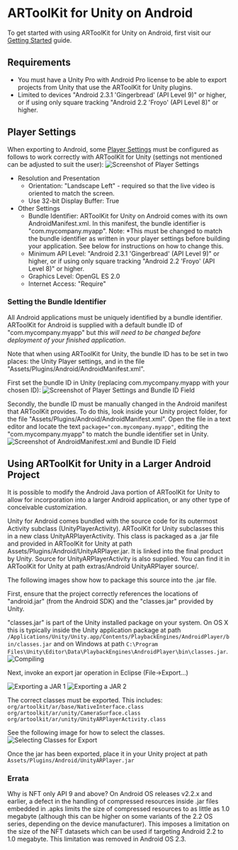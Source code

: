# ARToolKit for Unity on Android
To get started with using ARToolKit for Unity on Android, first visit our [Getting Started][unity_getting_started] guide.

## Requirements

-   You must have a Unity Pro with Android Pro license to be able to export projects from Unity that use the ARToolKit for Unity plugins.
-   Limited to devices "Android 2.3.1 'Gingerbread' (API Level 9)" or higher, or if using only square tracking "Android 2.2 'Froyo' (API Level 8)" or higher.

## Player Settings
When exporting to Android, some [Player Settings][android_player_settings] must be configured as follows to work correctly with ARToolKit for Unity (settings not mentioned can be adjusted to suit the user):
![Screenshot of Player Settings][player_settings]

-   Resolution and Presentation
    -   Orientation: "Landscape Left" - required so that the live video is oriented to match the screen.
    -   Use 32-bit Display Buffer: True
-   Other Settings
    -   Bundle Identifier: ARToolKit for Unity on Android comes with its own AndroidManifest.xml. In this manifest, the bundle identifier is "com.mycompany.myapp". Note: *This must be changed to match the bundle identifier as written in your player settings before building your application. See below for instructions on how to change this.
    -   Minimum API Level: "Android 2.3.1 'Gingerbread' (API Level 9)" or higher, or if using only square tracking "Android 2.2 'Froyo' (API Level 8)" or higher.
    -   Graphics Level: OpenGL ES 2.0
    -   Internet Access: "Require"

### Setting the Bundle Identifier
All Android applications must be uniquely identified by a bundle identifier. ARToolKit for Android is supplied with a default bundle ID of "com.mycompany.myapp" but *this will need to be changed before deployment of your finished application*.

Note that when using ARToolKit for Unity, the bundle ID has to be set in two places: the Unity Player settings, and in the file "Assets/Plugins/Android/AndroidManifest.xml".

First set the bundle ID in Unity (replacing com.mycompany.myapp with your chosen ID):
![Screenshot of Player Settings and Bundle ID Field][player_settings_id]

Secondly, the bundle ID must be manually changed in the Android manifest that ARToolKit provides. To do this, look inside your Unity project folder, for the file "Assets/Plugins/Android/AndroidManifest.xml". Open the file in a text editor and locate the text `package="com.mycompany.myapp"`, editing the "com.mycompany.myapp" to match the bundle identifier set in Unity.
![Screenshot of AndroidManifest.xml and Bundle ID Field][android_manifest_id]

## Using ARToolKit for Unity in a Larger Android Project
It is possible to modify the Android Java portion of ARToolKit for Unity to allow for incorporation into a larger Android application, or any other type of conceivable customization.

Unity for Android comes bundled with the source code for its outermost Activity subclass (UnityPlayerActivity). ARToolKit for Unity subclasses this in a new class UnityARPlayerActivity. This class is packaged as a .jar file and provided in ARToolKit for Unity at path Assets/Plugins/Android/UnityARPlayer.jar. It is linked into the final product by Unity. Source for UnityARPlayerActivity is also supplied. You can find it in ARToolKit for Unity at path extras/Android UnityARPlayer source/.

The following images show how to package this source into the .jar file.

First, ensure that the project correctly references the locations of "android.jar" (from the Android SDK) and the "classes.jar" provided by Unity.

"classes.jar" is part of the Unity installed package on your system. On OS X this is typically inside the Unity application package at path
`/Applications/Unity/Unity.app/Contents/PlaybackEngines/AndroidPlayer/bin/classes.jar`
and on Windows at path
`C:\Program Files\Unity\Editor\Data\PlaybackEngines\AndroidPlayer\bin\classes.jar`.
![Compiling][compile_setup]

Next, invoke an export jar operation in Eclipse (File-\>Export...)

![Exporting a JAR 1][unity_export_1]
![Exporting a JAR 2][unity_export_2]

The correct classes must be exported. This includes:
`org/artoolkit/ar/base/NativeInterface.class
org/artoolkit/ar/unity/CameraSurface.class
org/artoolkit/ar/unity/UnityARPlayerActivity.class`

See the following image for how to select the classes.
![Selecting Classes for Export][unity_export_3]

Once the jar has been exported, place it in your Unity project at path `Assets/Plugins/Android/UnityARPlayer.jar`

### Errata
Why is NFT only API 9 and above? On Android OS releases v2.2.x and earlier, a defect in the handling of compressed resources inside .jar files embedded in .apks limits the size of compressed resources to as little as 1.0 megabyte (although this can be higher on some variants of the 2.2 OS series, depending on the device manufacturer). This imposes a limitation on the size of the NFT datasets which can be used if targeting Android 2.2 to 1.0 megabyte. This limitation was removed in Android OS 2.3.

[unity_getting_started]: ../6_Unity/unity_getting_started.md
[android_player_settings]:http://docs.unity3d.com/Manual/class-PlayerSettingsAndroid.html "Unity - Manual: Android Player Settings"
[player_settings]: ../_media/unity_player_settings_menu.png
[player_settings_id]: ../_media/unity_player_settings_android_bundle_id.png
[android_manifest_id]: ../_media/artoolkit_for_unity_android_manifest_bundle_id.png
[compile_setup]: ../_media/unityarplayer_compile_setup.png
[unity_export_1]: ../_media/unityarplayer_export_1.png
[unity_export_2]: ../_media/unityarplayer_export_2.png
[unity_export_3]: ../_media/unityarplayer_export_3.png
